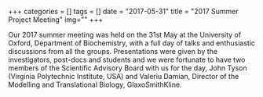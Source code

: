 +++
categories = []
tags = []
date = "2017-05-31"
title = "2017 Summer Project Meeting"
img=""
+++

Our 2017 summer meeting was held on the 31st May at the University of Oxford, Department of Biochemistry, with a full day of talks and enthusiastic discussions from all the groups. Presentations were given by the investigators, post-docs and students and we were fortunate to have two members of the Scientific Advisory Board with us for the day, John Tyson (Virginia Polytechnic Institute, USA) and Valeriu Damian, Director of the Modelling and Translational Biology, GlaxoSmithKline.
